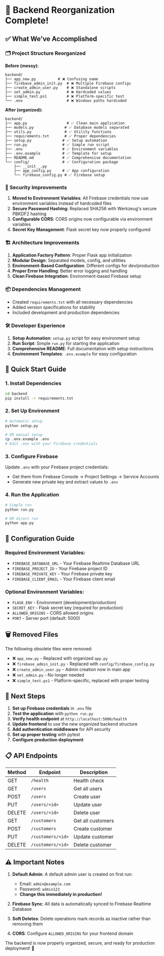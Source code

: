 # 🎉 Backend Reorganization Complete!

## ✅ What We've Accomplished

### 🗂️ **Project Structure Reorganized**

**Before (messy):**
```
backend/
├── app_new.py          # ❌ Confusing name
├── firebase_admin_init.py  # ❌ Multiple Firebase configs
├── create_admin_user.py    # ❌ Standalone scripts
├── set_admin.py            # ❌ Hardcoded values
├── simple_test.ps1         # ❌ Platform-specific test
└── .env                    # ❌ Windows paths hardcoded
```

**After (organized):**
```
backend/
├── app.py                  # ✅ Clean main application
├── models.py              # ✅ Database models separated
├── utils.py               # ✅ Utility functions
├── requirements.txt       # ✅ Proper dependencies
├── setup.py              # ✅ Setup automation
├── run.py                # ✅ Simple run script
├── .env                  # ✅ Environment variables
├── .env.example          # ✅ Template for setup
├── README.md             # ✅ Comprehensive documentation
└── config/               # ✅ Configuration package
    ├── __init__.py
    ├── app_config.py     # ✅ App configuration
    └── firebase_config.py # ✅ Firebase setup
```

### 🔐 **Security Improvements**

1. **Moved to Environment Variables**: All Firebase credentials now use environment variables instead of hardcoded files
2. **Secure Password Hashing**: Replaced SHA256 with Werkzeug's secure PBKDF2 hashing
3. **Configurable CORS**: CORS origins now configurable via environment variables
4. **Secret Key Management**: Flask secret key now properly configured

### 🏗️ **Architecture Improvements**

1. **Application Factory Pattern**: Proper Flask app initialization
2. **Modular Design**: Separated models, config, and utilities
3. **Environment-Based Configuration**: Different configs for dev/production
4. **Proper Error Handling**: Better error logging and handling
5. **Clean Firebase Integration**: Environment-based Firebase setup

### 📦 **Dependencies Management**

- Created `requirements.txt` with all necessary dependencies
- Added version specifications for stability
- Included development and production dependencies

### 🛠️ **Developer Experience**

1. **Setup Automation**: `setup.py` script for easy environment setup
2. **Run Script**: Simple `run.py` for starting the application
3. **Comprehensive README**: Full documentation with setup instructions
4. **Environment Templates**: `.env.example` for easy configuration

## 🚀 **Quick Start Guide**

### 1. Install Dependencies
```bash
cd backend
pip install -r requirements.txt
```

### 2. Set Up Environment
```bash
# Automatic setup
python setup.py

# OR manual setup
cp .env.example .env
# Edit .env with your Firebase credentials
```

### 3. Configure Firebase
Update `.env` with your Firebase project credentials:
- Get them from Firebase Console → Project Settings → Service Accounts
- Generate new private key and extract values to `.env`

### 4. Run the Application
```bash
# Simple run
python run.py

# OR direct run
python app.py
```

## 🔧 **Configuration Guide**

### Required Environment Variables:
- `FIREBASE_DATABASE_URL` - Your Firebase Realtime Database URL
- `FIREBASE_PROJECT_ID` - Your Firebase project ID
- `FIREBASE_PRIVATE_KEY` - Your Firebase private key
- `FIREBASE_CLIENT_EMAIL` - Your Firebase client email

### Optional Environment Variables:
- `FLASK_ENV` - Environment (development/production)
- `SECRET_KEY` - Flask secret key (required for production)
- `ALLOWED_ORIGINS` - CORS allowed origins
- `PORT` - Server port (default: 5000)

## 🗑️ **Removed Files**

The following obsolete files were removed:
- ❌ `app_new.py` - Replaced with organized `app.py`
- ❌ `firebase_admin_init.py` - Replaced with `config/firebase_config.py`
- ❌ `create_admin_user.py` - Admin creation now in main app
- ❌ `set_admin.py` - No longer needed
- ❌ `simple_test.ps1` - Platform-specific, replaced with proper testing

## 🎯 **Next Steps**

1. **Set up Firebase credentials** in `.env` file
2. **Test the application** with `python run.py`
3. **Verify health endpoint** at `http://localhost:5000/health`
4. **Update frontend** to use the new organized backend structure
5. **Add authentication middleware** for API security
6. **Set up proper testing** with pytest
7. **Configure production deployment**

## 📋 **API Endpoints**

| Method | Endpoint | Description |
|--------|----------|-------------|
| GET | `/health` | Health check |
| GET | `/users` | Get all users |
| POST | `/users` | Create user |
| PUT | `/users/<id>` | Update user |
| DELETE | `/users/<id>` | Delete user |
| GET | `/customers` | Get all customers |
| POST | `/customers` | Create customer |
| PUT | `/customers/<id>` | Update customer |
| DELETE | `/customers/<id>` | Delete customer |

## ⚠️ **Important Notes**

1. **Default Admin**: A default admin user is created on first run:
   - Email: `admin@example.com`
   - Password: `admin123`
   - **Change this immediately in production!**

2. **Firebase Sync**: All data is automatically synced to Firebase Realtime Database

3. **Soft Deletes**: Delete operations mark records as inactive rather than removing them

4. **CORS**: Configure `ALLOWED_ORIGINS` for your frontend domain

The backend is now properly organized, secure, and ready for production deployment! 🎉